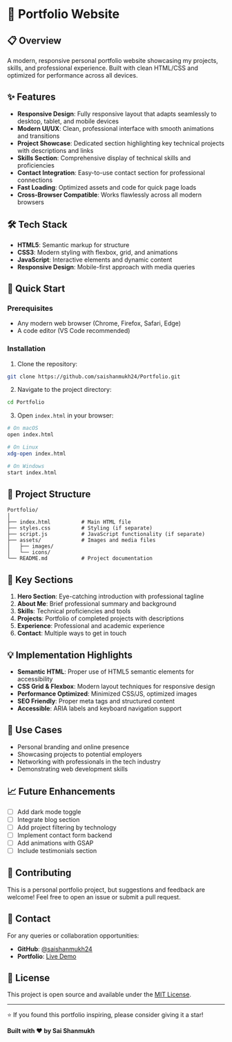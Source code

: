 # 🚀 Portfolio Website

## 📋 Overview
A modern, responsive personal portfolio website showcasing my projects, skills, and professional experience. Built with clean HTML/CSS and optimized for performance across all devices.

## ✨ Features
- **Responsive Design**: Fully responsive layout that adapts seamlessly to desktop, tablet, and mobile devices
- **Modern UI/UX**: Clean, professional interface with smooth animations and transitions
- **Project Showcase**: Dedicated section highlighting key technical projects with descriptions and links
- **Skills Section**: Comprehensive display of technical skills and proficiencies
- **Contact Integration**: Easy-to-use contact section for professional connections
- **Fast Loading**: Optimized assets and code for quick page loads
- **Cross-Browser Compatible**: Works flawlessly across all modern browsers

## 🛠️ Tech Stack
- **HTML5**: Semantic markup for structure
- **CSS3**: Modern styling with flexbox, grid, and animations
- **JavaScript**: Interactive elements and dynamic content
- **Responsive Design**: Mobile-first approach with media queries

## 🚀 Quick Start

### Prerequisites
- Any modern web browser (Chrome, Firefox, Safari, Edge)
- A code editor (VS Code recommended)

### Installation
1. Clone the repository:
```bash
git clone https://github.com/saishanmukh24/Portfolio.git
```

2. Navigate to the project directory:
```bash
cd Portfolio
```

3. Open `index.html` in your browser:
```bash
# On macOS
open index.html

# On Linux
xdg-open index.html

# On Windows
start index.html
```

## 📁 Project Structure
```
Portfolio/
│
├── index.html          # Main HTML file
├── styles.css          # Styling (if separate)
├── script.js           # JavaScript functionality (if separate)
├── assets/             # Images and media files
│   ├── images/
│   └── icons/
└── README.md           # Project documentation
```

## 🎨 Key Sections
1. **Hero Section**: Eye-catching introduction with professional tagline
2. **About Me**: Brief professional summary and background
3. **Skills**: Technical proficiencies and tools
4. **Projects**: Portfolio of completed projects with descriptions
5. **Experience**: Professional and academic experience
6. **Contact**: Multiple ways to get in touch

## 💡 Implementation Highlights
- **Semantic HTML**: Proper use of HTML5 semantic elements for accessibility
- **CSS Grid & Flexbox**: Modern layout techniques for responsive design
- **Performance Optimized**: Minimized CSS/JS, optimized images
- **SEO Friendly**: Proper meta tags and structured content
- **Accessible**: ARIA labels and keyboard navigation support

## 🎯 Use Cases
- Personal branding and online presence
- Showcasing projects to potential employers
- Networking with professionals in the tech industry
- Demonstrating web development skills

## 📈 Future Enhancements
- [ ] Add dark mode toggle
- [ ] Integrate blog section
- [ ] Add project filtering by technology
- [ ] Implement contact form backend
- [ ] Add animations with GSAP
- [ ] Include testimonials section

## 🤝 Contributing
This is a personal portfolio project, but suggestions and feedback are welcome! Feel free to open an issue or submit a pull request.

## 📧 Contact
For any queries or collaboration opportunities:
- **GitHub**: [@saishanmukh24](https://github.com/saishanmukh24)
- **Portfolio**: [Live Demo](https://saishanmukh24.github.io/Portfolio/)

## 📄 License
This project is open source and available under the [MIT License](LICENSE).

---

⭐ If you found this portfolio inspiring, please consider giving it a star!

**Built with ❤️ by Sai Shanmukh**
